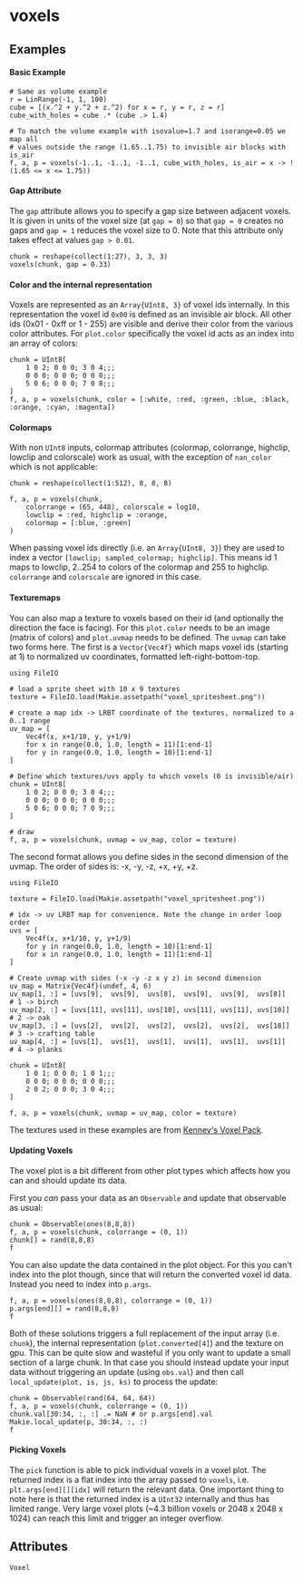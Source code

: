 # voxels


## Examples



#### Basic Example

```@figure backend=GLMakie
# Same as volume example
r = LinRange(-1, 1, 100)
cube = [(x.^2 + y.^2 + z.^2) for x = r, y = r, z = r]
cube_with_holes = cube .* (cube .> 1.4)

# To match the volume example with isovalue=1.7 and isorange=0.05 we map all
# values outside the range (1.65..1.75) to invisible air blocks with is_air
f, a, p = voxels(-1..1, -1..1, -1..1, cube_with_holes, is_air = x -> !(1.65 <= x <= 1.75))
```


#### Gap Attribute

The `gap` attribute allows you to specify a gap size between adjacent voxels.
It is given in units of the voxel size (at `gap = 0`) so that `gap = 0` creates no gaps and `gap = 1` reduces the voxel size to 0.
Note that this attribute only takes effect at values `gap > 0.01`.

```@figure backend=GLMakie
chunk = reshape(collect(1:27), 3, 3, 3)
voxels(chunk, gap = 0.33)
```


#### Color and the internal representation

Voxels are represented as an `Array{UInt8, 3}` of voxel ids internally.
In this representation the voxel id `0x00` is defined as an invisible air block.
All other ids (0x01 - 0xff or 1 - 255) are visible and derive their color from the various color attributes.
For `plot.color` specifically the voxel id acts as an index into an array of colors:

```@figure backend=GLMakie
chunk = UInt8[
    1 0 2; 0 0 0; 3 0 4;;;
    0 0 0; 0 0 0; 0 0 0;;;
    5 0 6; 0 0 0; 7 0 8;;;
]
f, a, p = voxels(chunk, color = [:white, :red, :green, :blue, :black, :orange, :cyan, :magenta])
```


#### Colormaps

With non `UInt8` inputs, colormap attributes (colormap, colorrange, highclip, lowclip and colorscale) work as usual, with the exception of `nan_color` which is not applicable:

```@figure backend=GLMakie
chunk = reshape(collect(1:512), 8, 8, 8)

f, a, p = voxels(chunk,
    colorrange = (65, 448), colorscale = log10,
    lowclip = :red, highclip = :orange,
    colormap = [:blue, :green]
)
```

When passing voxel ids directly (i.e. an `Array{UInt8, 3}`) they are used to index a vector `[lowclip; sampled_colormap; highclip]`.
This means id 1 maps to lowclip, 2..254 to colors of the colormap and 255 to highclip.
`colorrange` and `colorscale` are ignored in this case.


#### Texturemaps

You can also map a texture to voxels based on their id (and optionally the direction the face is facing).
For this `plot.color` needs to be an image (matrix of colors) and `plot.uvmap` needs to be defined.
The `uvmap` can take two forms here.
The first is a `Vector{Vec4f}` which maps voxel ids (starting at 1) to normalized uv coordinates, formatted left-right-bottom-top.

```@figure backend=GLMakie
using FileIO

# load a sprite sheet with 10 x 9 textures
texture = FileIO.load(Makie.assetpath("voxel_spritesheet.png"))

# create a map idx -> LRBT coordinate of the textures, normalized to a 0..1 range
uv_map = [
    Vec4f(x, x+1/10, y, y+1/9)
    for x in range(0.0, 1.0, length = 11)[1:end-1]
    for y in range(0.0, 1.0, length = 10)[1:end-1]
]

# Define which textures/uvs apply to which voxels (0 is invisible/air)
chunk = UInt8[
    1 0 2; 0 0 0; 3 0 4;;;
    0 0 0; 0 0 0; 0 0 0;;;
    5 0 6; 0 0 0; 7 0 9;;;
]

# draw
f, a, p = voxels(chunk, uvmap = uv_map, color = texture)
```

The second format allows you define sides in the second dimension of the uvmap.
The order of sides is: -x, -y, -z, +x, +y, +z.

```@figure backend=GLMakie
using FileIO

texture = FileIO.load(Makie.assetpath("voxel_spritesheet.png"))

# idx -> uv LRBT map for convenience. Note the change in order loop order
uvs = [
    Vec4f(x, x+1/10, y, y+1/9)
    for y in range(0.0, 1.0, length = 10)[1:end-1]
    for x in range(0.0, 1.0, length = 11)[1:end-1]
]

# Create uvmap with sides (-x -y -z x y z) in second dimension
uv_map = Matrix{Vec4f}(undef, 4, 6)
uv_map[1, :] = [uvs[9],  uvs[9],  uvs[8],  uvs[9],  uvs[9],  uvs[8]]  # 1 -> birch
uv_map[2, :] = [uvs[11], uvs[11], uvs[10], uvs[11], uvs[11], uvs[10]] # 2 -> oak
uv_map[3, :] = [uvs[2],  uvs[2],  uvs[2],  uvs[2],  uvs[2],  uvs[18]] # 3 -> crafting table
uv_map[4, :] = [uvs[1],  uvs[1],  uvs[1],  uvs[1],  uvs[1],  uvs[1]]  # 4 -> planks

chunk = UInt8[
    1 0 1; 0 0 0; 1 0 1;;;
    0 0 0; 0 0 0; 0 0 0;;;
    2 0 2; 0 0 0; 3 0 4;;;
]

f, a, p = voxels(chunk, uvmap = uv_map, color = texture)
```

The textures used in these examples are from [Kenney's Voxel Pack](https://www.kenney.nl/assets/voxel-pack).



#### Updating Voxels

The voxel plot is a bit different from other plot types which affects how you can and should update its data.

First you *can* pass your data as an `Observable` and update that observable as usual:

```@figure backend=GLMakie
chunk = Observable(ones(8,8,8))
f, a, p = voxels(chunk, colorrange = (0, 1))
chunk[] = rand(8,8,8)
f
```

You can also update the data contained in the plot object.
For this you can't index into the plot though, since that will return the converted voxel id data.
Instead you need to index into `p.args`.

```@figure backend=GLMakie
f, a, p = voxels(ones(8,8,8), colorrange = (0, 1))
p.args[end][] = rand(8,8,8)
f
```

Both of these solutions triggers a full replacement of the input array (i.e. `chunk`), the internal representation (`plot.converted[4]`) and the texture on gpu.
This can be quite slow and wasteful if you only want to update a small section of a large chunk.
In that case you should instead update your input data without triggering an update (using `obs.val`) and then call `local_update(plot, is, js, ks)` to process the update:

```@figure backend=GLMakie
chunk = Observable(rand(64, 64, 64))
f, a, p = voxels(chunk, colorrange = (0, 1))
chunk.val[30:34, :, :] .= NaN # or p.args[end].val
Makie.local_update(p, 30:34, :, :)
f
```



#### Picking Voxels

The `pick` function is able to pick individual voxels in a voxel plot.
The returned index is a flat index into the array passed to `voxels`, i.e. `plt.args[end][][idx]` will return the relevant data.
One important thing to note here is that the returned index is a `UInt32` internally and thus has limited range.
Very large voxel plots (~4.3 billion voxels or 2048 x 2048 x 1024) can reach this limit and trigger an integer overflow.

## Attributes

```@attrdocs
Voxel
```